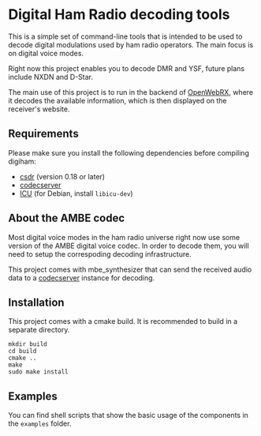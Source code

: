 # Digital Ham Radio decoding tools

This is a simple set of command-line tools that is intended to be used to decode digital modulations used by ham radio
operators. The main focus is on digital voice modes.

Right now this project enables you to decode DMR and YSF, future plans include NXDN and D-Star.

The main use of this project is to run in the backend of [OpenWebRX](https://github.com/jketterl/openwebrx), where it
decodes the available information, which is then displayed on the receiver's website.

## Requirements

Please make sure you install the following dependencies before compiling digiham:

- [csdr](https://github.com/jketterl/csdr) (version 0.18 or later)
- [codecserver](https://github.com/jketterl/codecserver)
- [ICU](https://icu.unicode.org/) (for Debian, install `libicu-dev`)


## About the AMBE codec

Most digital voice modes in the ham radio universe right now use some version of the AMBE digital voice codec. In order
to decode them, you will need to setup the correspoding decoding infrastructure.

This project comes with mbe_synthesizer that can send the received audio data to a
[codecserver](https://github.com/jketterl/codecserver) instance for decoding.

## Installation

This project comes with a cmake build. It is recommended to build in a separate directory.

```
mkdir build
cd build
cmake ..
make
sudo make install
```

## Examples

You can find shell scripts that show the basic usage of the components in the `examples` folder.